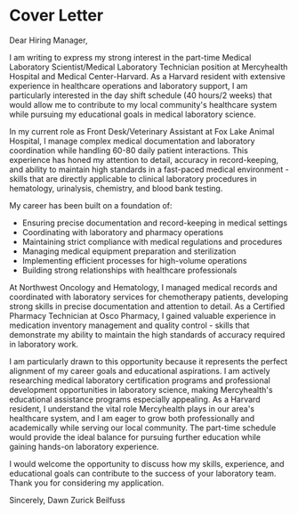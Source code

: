 # Cover Letter

Dear Hiring Manager,

I am writing to express my strong interest in the part-time Medical Laboratory Scientist/Medical Laboratory Technician position at Mercyhealth Hospital and Medical Center-Harvard. As a Harvard resident with extensive experience in healthcare operations and laboratory support, I am particularly interested in the day shift schedule (40 hours/2 weeks) that would allow me to contribute to my local community's healthcare system while pursuing my educational goals in medical laboratory science.

In my current role as Front Desk/Veterinary Assistant at Fox Lake Animal Hospital, I manage complex medical documentation and laboratory coordination while handling 60-80 daily patient interactions. This experience has honed my attention to detail, accuracy in record-keeping, and ability to maintain high standards in a fast-paced medical environment - skills that are directly applicable to clinical laboratory procedures in hematology, urinalysis, chemistry, and blood bank testing.

My career has been built on a foundation of:
- Ensuring precise documentation and record-keeping in medical settings
- Coordinating with laboratory and pharmacy operations
- Maintaining strict compliance with medical regulations and procedures
- Managing medical equipment preparation and sterilization
- Implementing efficient processes for high-volume operations
- Building strong relationships with healthcare professionals

At Northwest Oncology and Hematology, I managed medical records and coordinated with laboratory services for chemotherapy patients, developing strong skills in precise documentation and attention to detail. As a Certified Pharmacy Technician at Osco Pharmacy, I gained valuable experience in medication inventory management and quality control - skills that demonstrate my ability to maintain the high standards of accuracy required in laboratory work.

I am particularly drawn to this opportunity because it represents the perfect alignment of my career goals and educational aspirations. I am actively researching medical laboratory certification programs and professional development opportunities in laboratory science, making Mercyhealth's educational assistance programs especially appealing. As a Harvard resident, I understand the vital role Mercyhealth plays in our area's healthcare system, and I am eager to grow both professionally and academically while serving our local community. The part-time schedule would provide the ideal balance for pursuing further education while gaining hands-on laboratory experience.

I would welcome the opportunity to discuss how my skills, experience, and educational goals can contribute to the success of your laboratory team. Thank you for considering my application.

Sincerely,
Dawn Zurick Beilfuss 